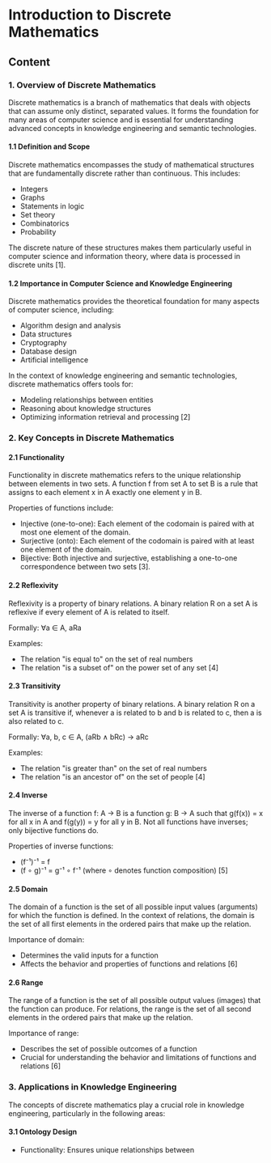 # Introduction to Discrete Mathematics

## Content

### 1. Overview of Discrete Mathematics

Discrete mathematics is a branch of mathematics that deals with objects that can assume only distinct, separated values. It forms the foundation for many areas of computer science and is essential for understanding advanced concepts in knowledge engineering and semantic technologies.

#### 1.1 Definition and Scope

Discrete mathematics encompasses the study of mathematical structures that are fundamentally discrete rather than continuous. This includes:

- Integers
- Graphs
- Statements in logic
- Set theory
- Combinatorics
- Probability

The discrete nature of these structures makes them particularly useful in computer science and information theory, where data is processed in discrete units [1].

#### 1.2 Importance in Computer Science and Knowledge Engineering

Discrete mathematics provides the theoretical foundation for many aspects of computer science, including:

- Algorithm design and analysis
- Data structures
- Cryptography
- Database design
- Artificial intelligence

In the context of knowledge engineering and semantic technologies, discrete mathematics offers tools for:

- Modeling relationships between entities
- Reasoning about knowledge structures
- Optimizing information retrieval and processing [2]

### 2. Key Concepts in Discrete Mathematics

#### 2.1 Functionality

Functionality in discrete mathematics refers to the unique relationship between elements in two sets. A function f from set A to set B is a rule that assigns to each element x in A exactly one element y in B.

Properties of functions include:

- Injective (one-to-one): Each element of the codomain is paired with at most one element of the domain.
- Surjective (onto): Each element of the codomain is paired with at least one element of the domain.
- Bijective: Both injective and surjective, establishing a one-to-one correspondence between two sets [3].

#### 2.2 Reflexivity

Reflexivity is a property of binary relations. A binary relation R on a set A is reflexive if every element of A is related to itself.

Formally: ∀a ∈ A, aRa

Examples:
- The relation "is equal to" on the set of real numbers
- The relation "is a subset of" on the power set of any set [4]

#### 2.3 Transitivity

Transitivity is another property of binary relations. A binary relation R on a set A is transitive if, whenever a is related to b and b is related to c, then a is also related to c.

Formally: ∀a, b, c ∈ A, (aRb ∧ bRc) → aRc

Examples:
- The relation "is greater than" on the set of real numbers
- The relation "is an ancestor of" on the set of people [4]

#### 2.4 Inverse

The inverse of a function f: A → B is a function g: B → A such that g(f(x)) = x for all x in A and f(g(y)) = y for all y in B. Not all functions have inverses; only bijective functions do.

Properties of inverse functions:
- (f⁻¹)⁻¹ = f
- (f ∘ g)⁻¹ = g⁻¹ ∘ f⁻¹ (where ∘ denotes function composition) [5]

#### 2.5 Domain

The domain of a function is the set of all possible input values (arguments) for which the function is defined. In the context of relations, the domain is the set of all first elements in the ordered pairs that make up the relation.

Importance of domain:
- Determines the valid inputs for a function
- Affects the behavior and properties of functions and relations [6]

#### 2.6 Range

The range of a function is the set of all possible output values (images) that the function can produce. For relations, the range is the set of all second elements in the ordered pairs that make up the relation.

Importance of range:
- Describes the set of possible outcomes of a function
- Crucial for understanding the behavior and limitations of functions and relations [6]

### 3. Applications in Knowledge Engineering

The concepts of discrete mathematics play a crucial role in knowledge engineering, particularly in the following areas:

#### 3.1 Ontology Design

- Functionality: Ensures unique relationships between